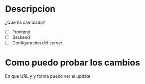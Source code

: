 # Descripcion
¿Que ha cambiado?

- [ ] Frontend
- [ ] Backend
- [ ] Configuracion del server

# Como puedo probar los cambios
En que URL y y forma puedo ver el update
